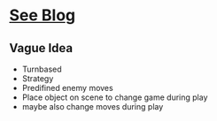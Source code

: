 # [ See Blog ](https://tbscode.github.io/pocket_battles/)

## Vague Idea

- Turnbased
- Strategy
- Predifined enemy moves
- Place object on scene to change game during play
- maybe also change moves during play

